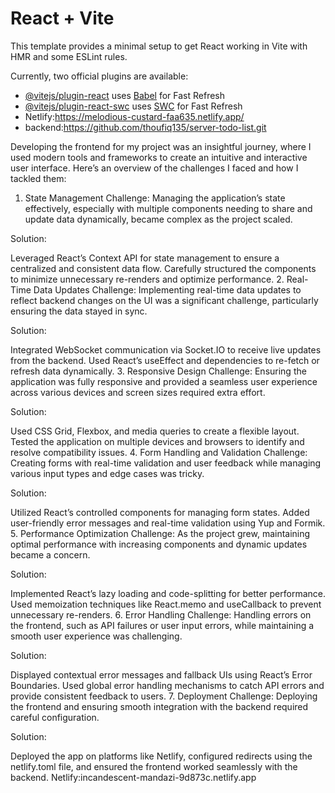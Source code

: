 # React + Vite

This template provides a minimal setup to get React working in Vite with HMR and some ESLint rules.

Currently, two official plugins are available:

- [@vitejs/plugin-react](https://github.com/vitejs/vite-plugin-react/blob/main/packages/plugin-react/README.md) uses [Babel](https://babeljs.io/) for Fast Refresh
- [@vitejs/plugin-react-swc](https://github.com/vitejs/vite-plugin-react-swc) uses [SWC](https://swc.rs/) for Fast Refresh
- Netlify:https://melodious-custard-faa635.netlify.app/
- backend:https://github.com/thoufiq135/server-todo-list.git


Developing the frontend for my project was an insightful journey, where I used modern tools and frameworks to create an intuitive and interactive user interface. Here’s an overview of the challenges I faced and how I tackled them:

1. State Management
Challenge:
Managing the application’s state effectively, especially with multiple components needing to share and update data dynamically, became complex as the project scaled.

Solution:

Leveraged React’s Context API for state management to ensure a centralized and consistent data flow.
Carefully structured the components to minimize unnecessary re-renders and optimize performance.
2. Real-Time Data Updates
Challenge:
Implementing real-time data updates to reflect backend changes on the UI was a significant challenge, particularly ensuring the data stayed in sync.

Solution:

Integrated WebSocket communication via Socket.IO to receive live updates from the backend.
Used React’s useEffect and dependencies to re-fetch or refresh data dynamically.
3. Responsive Design
Challenge:
Ensuring the application was fully responsive and provided a seamless user experience across various devices and screen sizes required extra effort.

Solution:

Used CSS Grid, Flexbox, and media queries to create a flexible layout.
Tested the application on multiple devices and browsers to identify and resolve compatibility issues.
4. Form Handling and Validation
Challenge:
Creating forms with real-time validation and user feedback while managing various input types and edge cases was tricky.

Solution:

Utilized React’s controlled components for managing form states.
Added user-friendly error messages and real-time validation using Yup and Formik.
5. Performance Optimization
Challenge:
As the project grew, maintaining optimal performance with increasing components and dynamic updates became a concern.

Solution:

Implemented React’s lazy loading and code-splitting for better performance.
Used memoization techniques like React.memo and useCallback to prevent unnecessary re-renders.
6. Error Handling
Challenge:
Handling errors on the frontend, such as API failures or user input errors, while maintaining a smooth user experience was challenging.

Solution:

Displayed contextual error messages and fallback UIs using React’s Error Boundaries.
Used global error handling mechanisms to catch API errors and provide consistent feedback to users.
7. Deployment
Challenge:
Deploying the frontend and ensuring smooth integration with the backend required careful configuration.

Solution:

Deployed the app on platforms like Netlify, configured redirects using the netlify.toml file, and ensured the frontend worked seamlessly with the backend.
Netlify:incandescent-mandazi-9d873c.netlify.app
